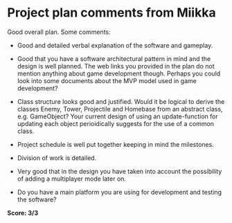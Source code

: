 # Project plan comments from Miikka

Good overall plan. Some comments:

  * Good and detailed verbal explanation of the software and gameplay.

  * Good that you have a software architectural pattern in mind and the design is
    well planned. The web links you provided in the plan do not mention anything
    about game development though. Perhaps you could look into some documents
    about the MVP model used in game development?

  * Class structure looks good and justified. Would it be logical to derive the classes
    Enemy, Tower, Projectile and Homebase from an abstract class, e.g. GameObject? Your
    current design of using an update-function for updating each object perioidically
    suggests for the use of a common class.

  * Project schedule is well put together keeping in mind the milestones.

  * Division of work is detailed.

  * Very good that in the design you have taken into account the possibility of adding
    a multiplayer mode later on.

  * Do you have a main platform you are using for development and
    testing the software?

**Score: 3/3**
